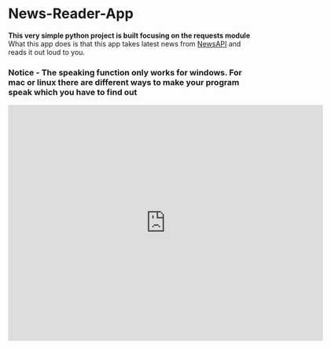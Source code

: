 # News-Reader-App
**This very simple python project is built focusing on the requests module**
<br>
What this app does is that this app takes latest news from [NewsAPI](newsapi.org) and reads it out loud to you. 
### Notice - The speaking function only works for windows. For mac or linux there are different ways to make your program speak which you have to find out

<iframe
    width="640"
    height="480"
    src="https://www.youtube.com/embed/UmX4kyB2wfg"
    frameborder="0"
    allow="autoplay; encrypted-media"
    allowfullscreen
>
</iframe>
